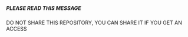 ##### PLEASE READ THIS MESSAGE #####

DO NOT SHARE THIS REPOSITORY, YOU CAN SHARE IT IF YOU GET AN ACCESS
